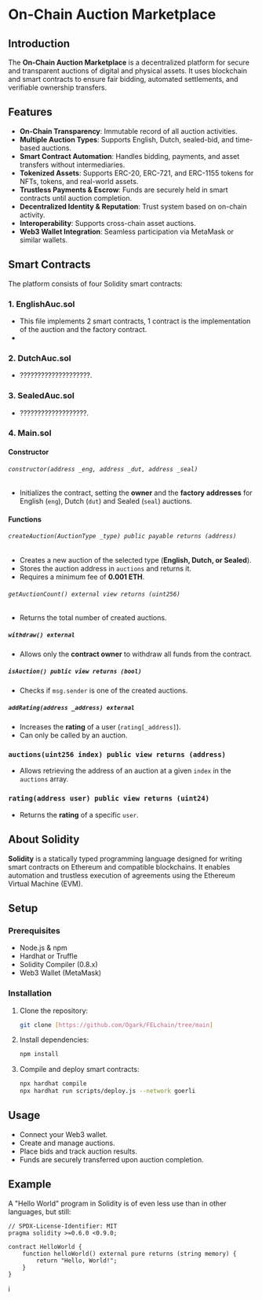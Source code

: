 # On-Chain Auction Marketplace

## Introduction
The **On-Chain Auction Marketplace** is a decentralized platform for secure and transparent auctions of digital and physical assets. It uses blockchain and smart contracts to ensure fair bidding, automated settlements, and verifiable ownership transfers.

## Features
- **On-Chain Transparency**: Immutable record of all auction activities.
- **Multiple Auction Types**: Supports English, Dutch, sealed-bid, and time-based auctions.
- **Smart Contract Automation**: Handles bidding, payments, and asset transfers without intermediaries.
- **Tokenized Assets**: Supports ERC-20, ERC-721, and ERC-1155 tokens for NFTs, tokens, and real-world assets.
- **Trustless Payments & Escrow**: Funds are securely held in smart contracts until auction completion.
- **Decentralized Identity & Reputation**: Trust system based on on-chain activity.
- **Interoperability**: Supports cross-chain asset auctions.
- **Web3 Wallet Integration**: Seamless participation via MetaMask or similar wallets.

## Smart Contracts
The platform consists of four Solidity smart contracts:

### 1. **EnglishAuc.sol**
- This file implements 2 smart contracts, 1 contract is the implementation of the auction and the factory contract.
- 

### 2. **DutchAuc.sol**
- ????????????????????.

### 3. **SealedAuc.sol**
- ???????????????????.

### 4. **Main.sol**
#### Constructor 
###### `constructor(address _eng, address _dut, address _seal)`
- Initializes the contract, setting the **owner** and the **factory addresses** for English (`eng`), Dutch (`dut`) and Sealed (`seal`) auctions.

#### Functions

###### `createAuction(AuctionType _type) public payable returns (address)`
- Creates a new auction of the selected type (**English, Dutch, or Sealed**).
- Stores the auction address in `auctions` and returns it.
- Requires a minimum fee of **0.001 ETH**.

###### `getAuctionCount() external view returns (uint256)`
- Returns the total number of created auctions.

##### `withdraw() external`
- Allows only the **contract owner** to withdraw all funds from the contract.

##### `isAuction() public view returns (bool)`
- Checks if `msg.sender` is one of the created auctions.

##### `addRating(address _address) external`
- Increases the **rating** of a user (`rating[_address]`).
- Can only be called by an auction.

### `auctions(uint256 index) public view returns (address)`
- Allows retrieving the address of an auction at a given `index` in the `auctions` array.

### `rating(address user) public view returns (uint24)`
- Returns the **rating** of a specific `user`.


## About Solidity
**Solidity** is a statically typed programming language designed for writing smart contracts on Ethereum and compatible blockchains. It enables automation and trustless execution of agreements using the Ethereum Virtual Machine (EVM). 

## Setup
### Prerequisites
- Node.js & npm
- Hardhat or Truffle
- Solidity Compiler (0.8.x)
- Web3 Wallet (MetaMask)

### Installation
1. Clone the repository:
   ```sh
   git clone [https://github.com/Ogark/FELchain/tree/main]
   ```
2. Install dependencies:
   ```sh
   npm install
   ```
3. Compile and deploy smart contracts:
   ```sh
   npx hardhat compile
   npx hardhat run scripts/deploy.js --network goerli
   ```

## Usage
- Connect your Web3 wallet.
- Create and manage auctions.
- Place bids and track auction results.
- Funds are securely transferred upon auction completion.



## Example

A "Hello World" program in Solidity is of even less use than in other languages, but still:

```solidity
// SPDX-License-Identifier: MIT
pragma solidity >=0.6.0 <0.9.0;

contract HelloWorld {
    function helloWorld() external pure returns (string memory) {
        return "Hello, World!";
    }
}
```
і
